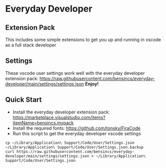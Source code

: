 # Everyday Developer

## Extension Pack

This includes some simple extensions to get you up and running in vscode as a full stack developer

## Settings

These vscode user settings work well with the everyday developer extension pack: https://raw.githubusercontent.com/bensincs/everyday-developer/main/settings/settings.json
**Enjoy!**

## Quick Start

- Install the everyday developer extension pack: https://marketplace.visualstudio.com/items?itemName=bensincs.mypack
- Install the required fonts: https://github.com/tonsky/FiraCode
- Run this script to get the everyday developer vscode settings

```
cp ~/Library/Application\ Support/Code/User/Settings.json ~/Library/Application\ Support/Code/User/Settings.json.backup
curl https://raw.githubusercontent.com/bensincs/everyday-developer/main/settings/settings.json > ~/Library/Application\ Support/Code/User/Settings.json
```
